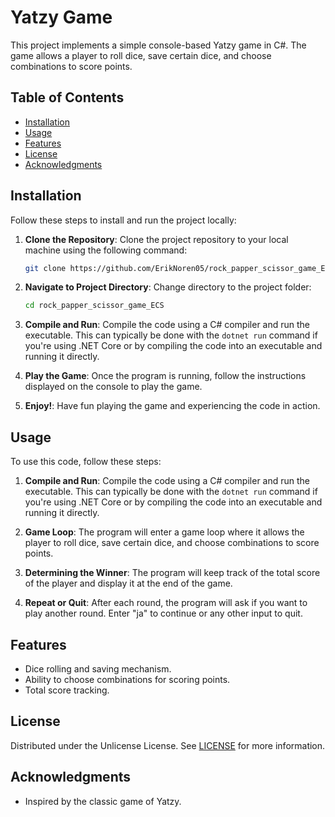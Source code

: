 # Yatzy Game

This project implements a simple console-based Yatzy game in C#. The game allows a player to roll dice, save certain dice, and choose combinations to score points. 

## Table of Contents

- [Installation](#installation)
- [Usage](#usage)
- [Features](#features)
- [License](#license)
- [Acknowledgments](#acknowledgments)

## Installation

Follow these steps to install and run the project locally:

1. **Clone the Repository**: Clone the project repository to your local machine using the following command:

    ```bash
    git clone https://github.com/ErikNoren05/rock_papper_scissor_game_ECS.git
    ```

2. **Navigate to Project Directory**: Change directory to the project folder:

    ```bash
    cd rock_papper_scissor_game_ECS
    ```

3. **Compile and Run**: Compile the code using a C# compiler and run the executable. This can typically be done with the `dotnet run` command if you're using .NET Core or by compiling the code into an executable and running it directly.

4. **Play the Game**: Once the program is running, follow the instructions displayed on the console to play the game.

5. **Enjoy!**: Have fun playing the game and experiencing the code in action.

## Usage

To use this code, follow these steps:

1. **Compile and Run**: Compile the code using a C# compiler and run the executable. This can typically be done with the `dotnet run` command if you're using .NET Core or by compiling the code into an executable and running it directly.

2. **Game Loop**: The program will enter a game loop where it allows the player to roll dice, save certain dice, and choose combinations to score points.

3. **Determining the Winner**: The program will keep track of the total score of the player and display it at the end of the game.

4. **Repeat or Quit**: After each round, the program will ask if you want to play another round. Enter "ja" to continue or any other input to quit.

## Features
- Dice rolling and saving mechanism.
- Ability to choose combinations for scoring points.
- Total score tracking.

## License
Distributed under the Unlicense License. See [LICENSE](LICENSE) for more information.

## Acknowledgments
- Inspired by the classic game of Yatzy.